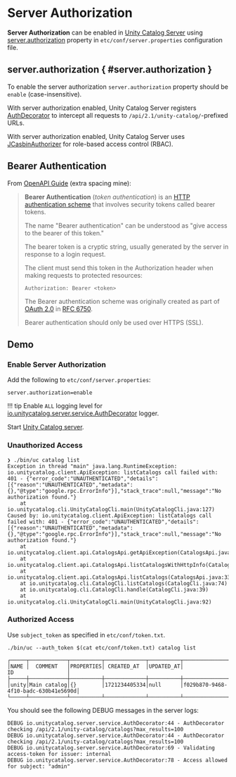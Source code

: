 # Server Authorization

**Server Authorization** can be enabled in [Unity Catalog Server](../server/index.md) using [server.authorization](#server.authorization) property in `etc/conf/server.properties` configuration file.

## server.authorization { #server.authorization }

To enable the server authorization `server.authorization` property should be `enable` (case-insensitive).

With server authorization enabled, Unity Catalog Server registers [AuthDecorator](AuthDecorator.md) to intercept all requests to `/api/2.1/unity-catalog/`-prefixed URLs.

With server authorization enabled, Unity Catalog Server uses [JCasbinAuthorizer](JCasbinAuthorizer.md) for role-based access control (RBAC).

## Bearer Authentication

From [OpenAPI Guide](https://swagger.io/docs/specification/authentication/bearer-authentication/) (extra spacing mine):

> **Bearer Authentication** (_token authentication_) is an [HTTP authentication scheme](https://developer.mozilla.org/en-US/docs/Web/HTTP/Authentication) that involves security tokens called bearer tokens.
>
> The name "Bearer authentication" can be understood as "give access to the bearer of this token."
>
> The bearer token is a cryptic string, usually generated by the server in response to a login request.
>
> The client must send this token in the Authorization header when making requests to protected resources:
>
> ```text
> Authorization: Bearer <token>
> ```
>
> The Bearer authentication scheme was originally created as part of [OAuth 2.0](https://swagger.io/docs/specification/authentication/oauth2/) in [RFC 6750](https://datatracker.ietf.org/doc/html/rfc6750).
>
> Bearer authentication should only be used over HTTPS (SSL).

## Demo

### Enable Server Authorization

Add the following to `etc/conf/server.properties`:

```text
server.authorization=enable
```

!!! tip
    Enable `ALL` logging level for [io.unitycatalog.server.service.AuthDecorator](AuthDecorator.md#logging) logger.

Start [Unity Catalog server](../server/index.md).

### Unauthorized Access

```console
❯ ./bin/uc catalog list
Exception in thread "main" java.lang.RuntimeException: io.unitycatalog.client.ApiException: listCatalogs call failed with: 401 - {"error_code":"UNAUTHENTICATED","details":[{"reason":"UNAUTHENTICATED","metadata":{},"@type":"google.rpc.ErrorInfo"}],"stack_trace":null,"message":"No authorization found."}
	at io.unitycatalog.cli.UnityCatalogCli.main(UnityCatalogCli.java:127)
Caused by: io.unitycatalog.client.ApiException: listCatalogs call failed with: 401 - {"error_code":"UNAUTHENTICATED","details":[{"reason":"UNAUTHENTICATED","metadata":{},"@type":"google.rpc.ErrorInfo"}],"stack_trace":null,"message":"No authorization found."}
	at io.unitycatalog.client.api.CatalogsApi.getApiException(CatalogsApi.java:77)
	at io.unitycatalog.client.api.CatalogsApi.listCatalogsWithHttpInfo(CatalogsApi.java:356)
	at io.unitycatalog.client.api.CatalogsApi.listCatalogs(CatalogsApi.java:333)
	at io.unitycatalog.cli.CatalogCli.listCatalogs(CatalogCli.java:74)
	at io.unitycatalog.cli.CatalogCli.handle(CatalogCli.java:39)
	at io.unitycatalog.cli.UnityCatalogCli.main(UnityCatalogCli.java:92)
```

### Authorized Access

Use `subject_token` as specified in `etc/conf/token.txt`.

```console
./bin/uc --auth_token $(cat etc/conf/token.txt) catalog list
```

```text
┌─────┬────────────┬──────────┬─────────────┬──────────┬────────────────────────────────────┐
│NAME │  COMMENT   │PROPERTIES│ CREATED_AT  │UPDATED_AT│                 ID                 │
├─────┼────────────┼──────────┼─────────────┼──────────┼────────────────────────────────────┤
│unity│Main catalog│{}        │1721234405334│null      │f029b870-9468-4f10-badc-630b41e5690d│
└─────┴────────────┴──────────┴─────────────┴──────────┴────────────────────────────────────┘
```

You should see the following DEBUG messages in the server logs:

```text
DEBUG io.unitycatalog.server.service.AuthDecorator:44 - AuthDecorator checking /api/2.1/unity-catalog/catalogs?max_results=100
DEBUG io.unitycatalog.server.service.AuthDecorator:44 - AuthDecorator checking /api/2.1/unity-catalog/catalogs?max_results=100
DEBUG io.unitycatalog.server.service.AuthDecorator:69 - Validating access-token for issuer: internal
DEBUG io.unitycatalog.server.service.AuthDecorator:78 - Access allowed for subject: "admin"
```
